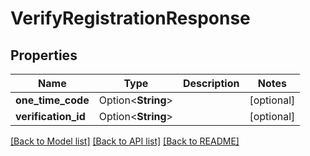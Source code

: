 # VerifyRegistrationResponse

## Properties

Name | Type | Description | Notes
------------ | ------------- | ------------- | -------------
**one_time_code** | Option<**String**> |  | [optional]
**verification_id** | Option<**String**> |  | [optional]

[[Back to Model list]](../README.md#documentation-for-models) [[Back to API list]](../README.md#documentation-for-api-endpoints) [[Back to README]](../README.md)


